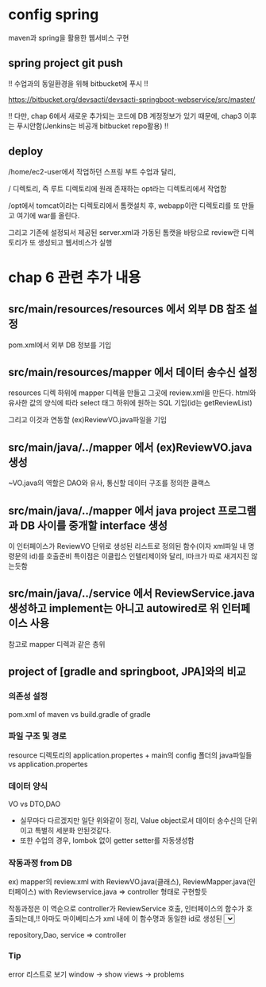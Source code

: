 # config spring
maven과 spring을 활용한 웹서비스 구현

## spring project git push
!! 수업과의 동일환경을 위해 bitbucket에 푸시 !!

https://bitbucket.org/devsacti/devsacti-springboot-webservice/src/master/

!! 다만, chap 6에서 새로운 추가되는 코드에 DB 계정정보가 있기 때문에, chap3 이후는 푸시안함(Jenkins는 비공개 bitbucket repo활용) !!

## deploy
/home/ec2-user에서 작업하던 스프링 부트 수업과 달리,

/ 디렉토리, 즉 루트 디렉토리에 원래 존재하는
opt라는 디렉토리에서 작업함

/opt에서 tomcat이라는 디렉토리에서 톰캣설치 후, webapp이란 디렉토리를 또 만들고 여기에 war를 올린다.

그리고 기존에 설정되서 제공된 server.xml과 가동된 톰캣을 바탕으로 review란 디렉토리가 또 생성되고 웹서비스가 실행

# chap 6 관련 추가 내용
## src/main/resources/resources 에서 외부 DB 참조 설정
pom.xml에서 외부 DB 정보를 기입
## src/main/resources/mapper 에서 데이터 송수신 설정
resources 디렉 하위에 mapper 디렉을 만들고 그곳에 review.xml을 만든다. html와 유사한 값의 양식에 따라 select 태그 하위에 원하는 SQL 기입(id는 getReviewList)

그리고 이것과 연동할 (ex)ReviewVO.java파일을 기입

## src/main/java/../mapper 에서 (ex)ReviewVO.java 생성
~VO.java의 역할은 DAO와 유사, 통신할 데이터 구조를 정의한 클랙스

##  src/main/java/../mapper 에서 java project 프로그램과 DB 사이를 중개할 interface 생성
이 인터페이스가 ReviewVO 단위로 생성된 리스트로 정의된 함수(이자 xml파일 내 명령문의 id)를 호출준비
특이점은 이클립스 인텔리제이와 달리, I마크가 따로 새겨지진 않는듯함

##  src/main/java/../service 에서 ReviewService.java 생성하고 implement는 아니고 autowired로 위 인터페이스 사용
참고로 mapper 디렉과 같은 층위


## project of [gradle and springboot, JPA]와의 비교
### 의존성 설정
pom.xml of maven vs build.gradle of gradle

### 파일 구조 및 경로
resource 디렉토리의
application.propertes + main의 config 폴더의 java파일들  vs application.propertes

### 데이터 양식
VO vs DTO,DAO
* 실무마다 다르겠지만 일단 위와같이 정리, Value object로서 데이터 송수신의 단위이고 특별히 세분화 안된것같다.
* 또한 수업의 경우, lombok 없이 getter setter를 자동생성함

### 작동과정 from DB
ex)
mapper의 review.xml with ReviewVO.java(클래스), ReviewMapper.java(인터페이스) with Reviewservice.java  => controller 형태로 구현할듯

작동과정은 이 역순으로
controller가 ReviewService 호출, 인터페이스의 함수가 호출되는데,!! 아마도 마이베티스가 xml 내에 이 함수명과 동일한 id로 생성된 <select>~ 문과 지정된 VO로 모델로 전달해서 데이터를 얻음
  
  

repository,Dao, service => controller

  
### Tip
error 리스트로 보기
window -> show views -> problems
